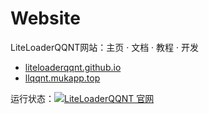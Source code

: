 # Website

LiteLoaderQQNT网站：主页 · 文档 · 教程 · 开发


- [liteloaderqqnt.github.io](https://liteloaderqqnt.github.io/)
- [llqqnt.mukapp.top](https://llqqnt.mukapp.top/)

运行状态：[![LiteLoaderQQNT 官网](https://tianji.mukapp.top/monitor/clnzoxcy10001vy2ohi4obbi0/clssddbs9000np85jryedxhjp/badge.svg)](https://tianji.mukapp.top/status/liteloader)
